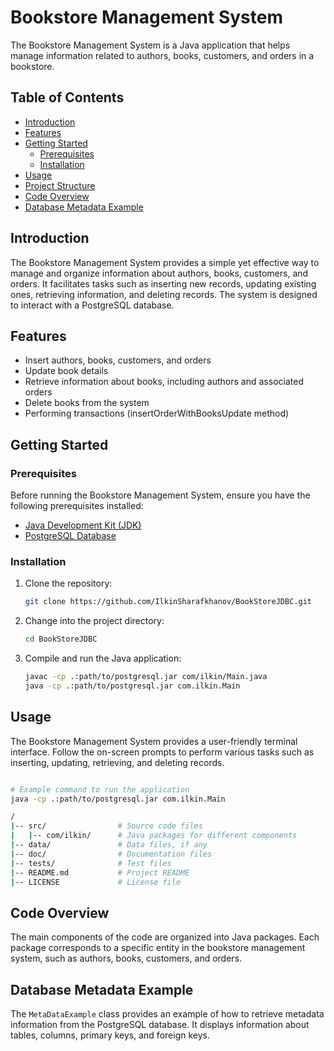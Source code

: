# Bookstore Management System

The Bookstore Management System is a Java application that helps manage information related to authors, books, customers, and orders in a bookstore.

## Table of Contents

- [Introduction](#introduction)
- [Features](#features)
- [Getting Started](#getting-started)
  - [Prerequisites](#prerequisites)
  - [Installation](#installation)
- [Usage](#usage)
- [Project Structure](#project-structure)
- [Code Overview](#code-overview)
- [Database Metadata Example](#database-metadata-example)


## Introduction

The Bookstore Management System provides a simple yet effective way to manage and organize information about authors, books, customers, and orders. It facilitates tasks such as inserting new records, updating existing ones, retrieving information, and deleting records. The system is designed to interact with a PostgreSQL database.

## Features

- Insert authors, books, customers, and orders
- Update book details
- Retrieve information about books, including authors and associated orders
- Delete books from the system
- Performing transactions (insertOrderWithBooksUpdate method)

## Getting Started

### Prerequisites

Before running the Bookstore Management System, ensure you have the following prerequisites installed:

- [Java Development Kit (JDK)](link_to_jdk)
- [PostgreSQL Database](link_to_postgresql)

### Installation

1. Clone the repository:

    ```bash
    git clone https://github.com/IlkinSharafkhanov/BookStoreJDBC.git
    ```

2. Change into the project directory:

    ```bash
    cd BookStoreJDBC
    ```

3. Compile and run the Java application:

    ```bash
    javac -cp .:path/to/postgresql.jar com/ilkin/Main.java
    java -cp .:path/to/postgresql.jar com.ilkin.Main
    ```

## Usage

The Bookstore Management System provides a user-friendly terminal interface. Follow the on-screen prompts to perform various tasks such as inserting, updating, retrieving, and deleting records.

```bash

# Example command to run the application
java -cp .:path/to/postgresql.jar com.ilkin.Main

/
|-- src/                # Source code files
|   |-- com/ilkin/      # Java packages for different components
|-- data/               # Data files, if any
|-- doc/                # Documentation files
|-- tests/              # Test files
|-- README.md           # Project README
|-- LICENSE             # License file

```


## Code Overview

The main components of the code are organized into Java packages. Each package corresponds to a specific entity in the bookstore management system, such as authors, books, customers, and orders.

## Database Metadata Example

The `MetaDataExample` class provides an example of how to retrieve metadata information from the PostgreSQL database. It displays information about tables, columns, primary keys, and foreign keys.

